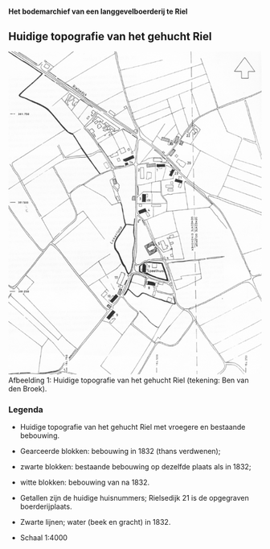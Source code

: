 #### Het bodemarchief van een langgevelboerderij te Riel

## Huidige topografie van het gehucht Riel

![Topografie Riel](images/afb1xl.gif)  
Afbeelding 1: Huidige topografie van het gehucht Riel (tekening: Ben van den Broek).

### Legenda
- Huidige topografie van het gehucht Riel met vroegere en bestaande bebouwing.
- Gearceerde blokken: bebouwing in 1832 (thans verdwenen);
- zwarte blokken: bestaande bebouwing op dezelfde plaats als in 1832;
- witte blokken: bebouwing van na 1832.

- Getallen zijn de huidige huisnummers; Rielsedijk 21 is de opgegraven boerderijplaats.  
- Zwarte lijnen; water (beek en gracht) in 1832.  
- Schaal 1:4000
